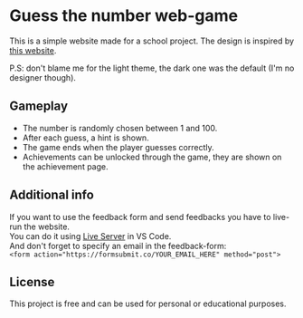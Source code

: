 # Guess the number web-game
This is a simple website made for a school project.
The design is inspired by [this website](https://www.mathsisfun.com/games/guess_number.html).

P.S: don't blame me for the light theme, the dark one was the default (I'm no designer though).

## Gameplay
- The number is randomly chosen between 1 and 100.
- After each guess, a hint is shown.
- The game ends when the player guesses correctly.
- Achievements can be unlocked through the game, they are shown on the achievement page.

## Additional info
If you want to use the feedback form and send feedbacks you have to live-run the website.  
You can do it using [Live Server](https://marketplace.visualstudio.com/items?itemName=ritwickdey.LiveServer) in VS Code.  
And don't forget to specify an email in the feedback-form:  
```<form action="https://formsubmit.co/YOUR_EMAIL_HERE" method="post">```

## License
This project is free and can be used for personal or educational purposes.
